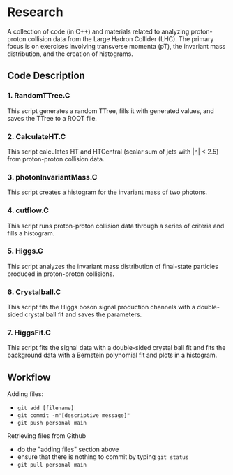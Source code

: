 # Research
A collection of code (in C++) and materials related to analyzing proton-proton collision data from the Large Hadron Collider (LHC). The primary focus is on exercises involving transverse momenta (pT), the invariant mass distribution, and the creation of histograms. 

## Code Description
### 1. RandomTTree.C
This script generates a random TTree, fills it with generated values, and saves the TTree to a ROOT file.

### 2. CalculateHT.C
This script calculates HT and HTCentral (scalar sum of jets with |η| < 2.5) from proton-proton collision data.

### 3. photonInvariantMass.C
This script creates a histogram for the invariant mass of two photons.

### 4. cutflow.C
This script runs proton-proton collision data through a series of criteria and fills a histogram.

### 5. Higgs.C
This script analyzes the invariant mass distribution of final-state particles produced in proton-proton collisions.

### 6. Crystalball.C
This script fits the Higgs boson signal production channels with a double-sided crystal ball fit and saves the parameters.

### 7. HiggsFit.C
This script fits the signal data with a double-sided crystal ball fit and fits the background data with a Bernstein polynomial fit and plots in a histogram.

## Workflow
Adding files:
- `git add [filename]`
- `git commit -m"[descriptive message]"`
- `git push personal main`

Retrieving files from Github
- do the "adding files" section above
- ensure that there is nothing to commit by typing `git status`
- `git pull personal main`
